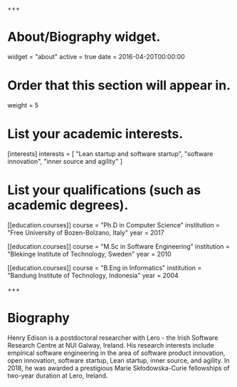 +++
# About/Biography widget.
widget = "about"
active = true
date = 2016-04-20T00:00:00

# Order that this section will appear in.
weight = 5

# List your academic interests.
[interests]
  interests = [
    "Lean startup and software startup",
    "software innovation",
    "inner source and agility"
  ]

# List your qualifications (such as academic degrees).
[[education.courses]]
  course = "Ph.D in Computer Science"
  institution = "Free University of Bozen-Bolzano, Italy"
  year = 2017

[[education.courses]]
  course = "M.Sc in Software Engineering"
  institution = "Blekinge Institute of Technology, Sweden"
  year = 2010

[[education.courses]]
  course = "B.Eng in Informatics"
  institution = "Bandung Institute of Technology, Indonesia"
  year = 2004

+++

# Biography

Henry Edison is a postdoctoral researcher with Lero - the Irish Software Research Centre at NUI Galway, Ireland. His research interests include empirical software engineering in the area of software product innovation, open innovation, software  startup,  Lean  startup,  inner  source,  and agility. In 2018, he was awarded a prestigious Marie Skłodowska-Curie fellowships of two-year duration at Lero, Ireland.
